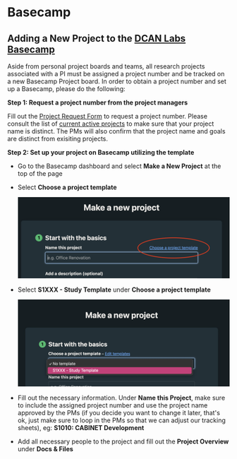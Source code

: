 # Basecamp

## Adding a New Project to the [DCAN Labs Basecamp](https://3.basecamp.com/5032058/)

Aside from personal project boards and teams, all research projects associated with a PI must be assigned a project number and be tracked on a new Basecamp Project board. In order to obtain a project number and set up a Basecamp, please do the following:

**Step 1: Request a project number from the project managers**

Fill out the [Project Request Form](https://forms.gle/1ddNGf6pbe5WE2QV8) to request a project number. Please consult the list of [current active projects](https://docs.google.com/spreadsheets/d/1dIUyxwElnQsqXtNDvmy2NhwKTSYAJ7wqqO4j_MfoWpM/edit?usp=sharing) to make sure that your project name is distinct. The PMs will also confirm that the project name and goals are distinct from exisiting projects.   

**Step 2: Set up your project on Basecamp utilizing the template**

 - Go to the Basecamp dashboard and select **Make a New Project** at the top of the page
 - Select **Choose a project template**
   
   ![choose_a_project_template](img/choose_a_project_template.png)

 - Select **S1XXX - Study Template** under **Choose a project template**
   
    ![select_study_template](img/select_study_template.png)

 - Fill out the necessary information. Under **Name this Project**, make sure to include the assigned project number and use the project name approved by the PMs (if you decide you want to change it later, that's ok, just make sure to loop in the PMs so that we can adjust our tracking sheets), eg: **S1010: CABINET Development**

 - Add all necessary people to the project and fill out the **Project Overview** under **Docs & Files**

